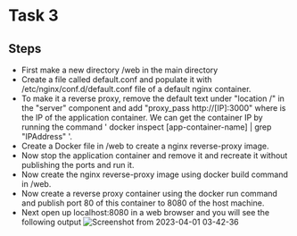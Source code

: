 # Task 3

## Steps
 - First make a new directory /web in the main directory
 - Create a file called default.conf and populate it with /etc/nginx/conf.d/default.conf file of a default nginx container.
 - To make it a reverse proxy, remove the default text under "location /" in the "server" component and add "proxy_pass http://[IP]:3000" where <IP> is the IP of the application container. We can get the container IP by running the command ' docker inspect [app-container-name] | grep "IPAddress" '.
 - Create a Docker file in /web to create a nginx reverse-proxy image.
 - Now stop the application container and remove it and recreate it without publishing the ports and run it.
 - Now create the nginx reverse-proxy image using docker build command in /web.
 - Now create a reverse proxy container using the docker run command and publish port 80 of this container to 8080 of the host machine.
 - Next open up localhost:8080 in a web browser and you will see the following output
 ![Screenshot from 2023-04-01 03-42-36](https://user-images.githubusercontent.com/78261857/229302046-1066bd10-bc94-4c4c-8623-c86876772e7d.png)
